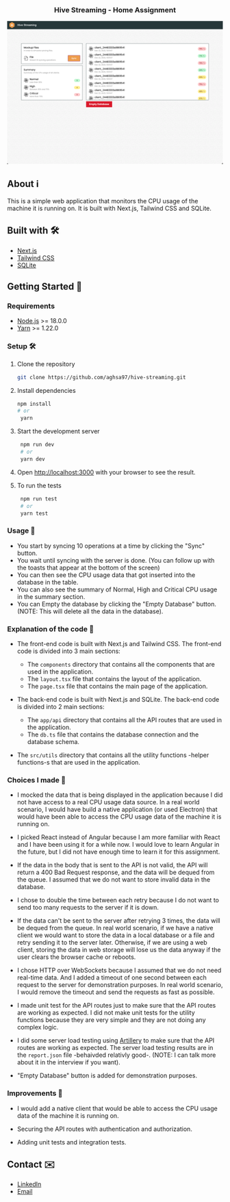 <p align="center" style="margin-top: 120px">
  <h3 align="center">Hive Streaming - Home Assignment</h3>
</p>

![HomePage](./screenshots/HomePage.png)

## About ℹ️

This is a simple web application that monitors the CPU usage of the machine it is running on. It is built with Next.js, Tailwind CSS and SQLite.

## Built with 🛠️

- [Next.js](https://nextjs.org/)
- [Tailwind CSS](https://tailwindcss.com/)
- [SQLite](https://www.sqlite.org/index.html)

## Getting Started 🚀

### Requirements

- [Node.js](https://nodejs.org/en/) >= 18.0.0
- [Yarn](https://yarnpkg.com/) >= 1.22.0

### Setup 🛠️

1. Clone the repository

   ```sh
   git clone https://github.com/aghsa97/hive-streaming.git
   ```

2. Install dependencies

   ```sh
   npm install
   # or
    yarn
   ```

3. Start the development server

   ```sh
    npm run dev
    # or
    yarn dev
   ```

4. Open [http://localhost:3000](http://localhost:3000) with your browser to see
   the result.

5. To run the tests

   ```sh
    npm run test
    # or
    yarn test
   ```

### Usage 📖

- You start by syncing 10 operations at a time by clicking the "Sync" button.
- You wait until syncing with the server is done. (You can follow up with the toasts that appear at the bottom of the screen)
- You can then see the CPU usage data that got inserted into the database in the table.
- You can also see the summary of Normal, High and Critical CPU usage in the summary section.
- You can Empty the database by clicking the "Empty Database" button. (NOTE: This will delete all the data in the database).

### Explanation of the code 📝

- The front-end code is built with Next.js and Tailwind CSS. The front-end code is divided into 3 main sections:

  - The `components` directory that contains all the components that are used in the application.
  - The `layout.tsx` file that contains the layout of the application.
  - The `page.tsx` file that contains the main page of the application.

- The back-end code is built with Next.js and SQLite. The back-end code is divided into 2 main sections:

  - The `app/api` directory that contains all the API routes that are used in the application.
  - The `db.ts` file that contains the database connection and the database schema.

- The `src/utils` directory that contains all the utility functions -helper functions-s that are used in the application.

### Choices I made 🤔

- I mocked the data that is being displayed in the application because I did not have access to a real CPU usage data source. In a real world scenario, I would have build a native application (or used Electron) that would have been able to access the CPU usage data of the machine it is running on.

- I picked React instead of Angular because I am more familiar with React and I have been using it for a while now. I would love to learn Angular in the future, but I did not have enough time to learn it for this assignment.

- If the data in the body that is sent to the API is not valid, the API will return a 400 Bad Request response, and the data will be dequed from the queue. I assumed that we do not want to store invalid data in the database.

- I chose to double the time between each retry because I do not want to send too many requests to the server if it is down.

- If the data can't be sent to the server after retrying 3 times, the data will be dequed from the queue. In real world scenario, if we have a native client we would want to store the data in a local database or a file and retry sending it to the server later. Otherwise, if we are using a web client, storing the data in web storage will lose us the data anyway if the user clears the browser cache or reboots.

- I chose HTTP over WebSockets because I assumed that we do not need real-time data. And I added a timeout of one second between each request to the server for demonstration purposes. In real world scenario, I would remove the timeout and send the requests as fast as possible.

- I made unit test for the API routes just to make sure that the API routes are working as expected. I did not make unit tests for the utility functions because they are very simple and they are not doing any complex logic.

- I did some server load testing using [Artillery](https://artillery.io/) to make sure that the API routes are working as expected. The server load testing results are in the `report.json` file -behaivded relativly good-. (NOTE: I can talk more about it in the interview if you want).

- "Empty Database" button is added for demonstration purposes.

### Improvements 🤩

- I would add a native client that would be able to access the CPU usage data of the machine it is running on.

- Securing the API routes with authentication and authorization.

- Adding unit tests and integration tests.

## Contact ✉️

- [LinkedIn](https://www.linkedin.com/in/mohammed-agha/)
- [Email](mailto:mohammed.agha977@gmail.com)
